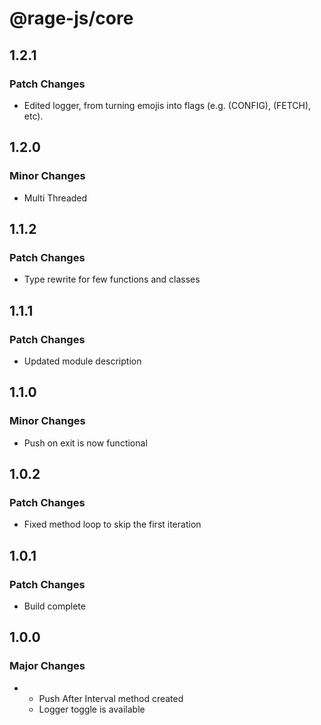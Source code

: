 # @rage-js/core

## 1.2.1

### Patch Changes

- Edited logger, from turning emojis into flags (e.g. (CONFIG), (FETCH), etc).

## 1.2.0

### Minor Changes

- Multi Threaded

## 1.1.2

### Patch Changes

- Type rewrite for few functions and classes

## 1.1.1

### Patch Changes

- Updated module description

## 1.1.0

### Minor Changes

- Push on exit is now functional

## 1.0.2

### Patch Changes

- Fixed method loop to skip the first iteration

## 1.0.1

### Patch Changes

- Build complete

## 1.0.0

### Major Changes

- - Push After Interval method created
  - Logger toggle is available
